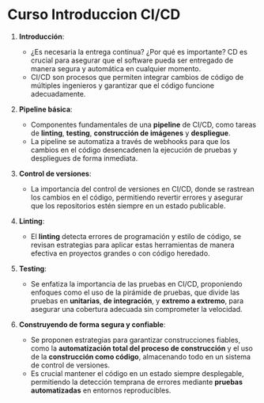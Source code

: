 # Curso Introduccion CI/CD


1. **Introducción**:
   - ¿Es necesaria la entrega continua? ¿Por qué es importante? CD es crucial para asegurar que el software pueda ser entregado de manera segura y automática en cualquier momento.
   - CI/CD son procesos que permiten integrar cambios de código de múltiples ingenieros y garantizar que el código funcione adecuadamente.

2. **Pipeline básica**:
   - Componentes fundamentales de una **pipeline** de CI/CD, como tareas de **linting**, **testing**, **construcción de imágenes** y **despliegue**.
   - La pipeline se automatiza a través de webhooks para que los cambios en el código desencadenen la ejecución de pruebas y despliegues de forma inmediata.

3. **Control de versiones**:
   - La importancia del control de versiones en CI/CD, donde se rastrean los cambios en el código, permitiendo revertir errores y asegurar que los repositorios estén siempre en un estado publicable.

4. **Linting**:
   - El **linting** detecta errores de programación y estilo de código, se revisan estrategias para aplicar estas herramientas de manera efectiva en proyectos grandes o con código heredado.

5. **Testing**:
   - Se enfatiza la importancia de las pruebas en CI/CD, proponiendo enfoques como el uso de la pirámide de pruebas, que divide las pruebas en **unitarias**, **de integración**, y **extremo a extremo**, para asegurar una cobertura adecuada sin comprometer la velocidad.

6. **Construyendo de forma segura y confiable**:
   - Se proponen estrategias para garantizar construcciones fiables, como la **automatización total del proceso de construcción** y el uso de la **construcción como código**, almacenando todo en un sistema de control de versiones.
   - Es crucial mantener el código en un estado siempre desplegable, permitiendo la detección temprana de errores mediante **pruebas automatizadas** en entornos reproducibles.
